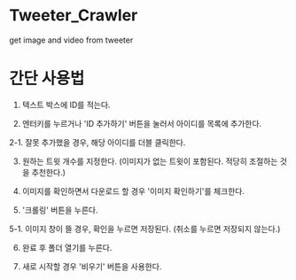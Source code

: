 # Tweeter_Crawler
get image and video from tweeter

# 간단 사용법

1. 텍스트 박스에 ID를 적는다.

2. 엔터키를 누르거나 'ID 추가하기' 버튼을 눌러서 아이디를 목록에 추가한다.

2-1. 잘못 추가했을 경우, 해당 아이디를 더블 클릭한다.

3. 원하는 트윗 개수를 지정한다. 
(이미지가 없는 트윗이 포함된다. 적당히 조절하는 것을 추천한다.)

4. 이미지를 확인하면서 다운로드 할 경우 '이미지 확인하기'를 체크한다.

5. '크롤링' 버튼을 누른다.

5-1. 이미지 창이 뜰 경우, 확인을 누르면 저장된다. (취소를 누르면 저장되지 않는다.)

6. 완료 후 폴더 열기를 누른다.

7. 새로 시작할 경우 '비우기' 버튼을 사용한다. 
